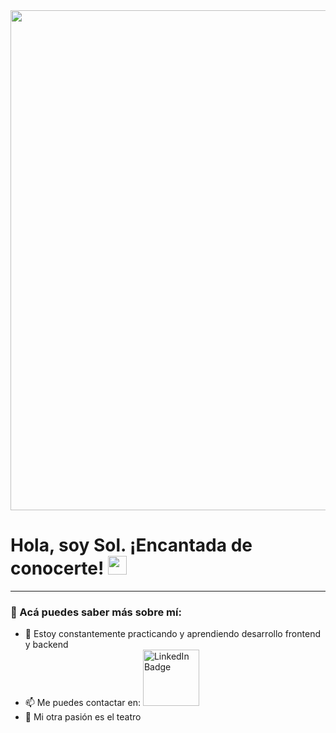 <div id="header" align="center">
  <img decoding="async" src="https://github.com/user-attachments/assets/f1f03d5c-2b4b-464b-b08a-4d280cd0b4eb" width="800"/>
</div>

<h1>
  Hola, soy Sol. ¡Encantada de conocerte!
  <img decoding="async" src="https://media.giphy.com/media/hvRJCLFzcasrR4ia7z/giphy.gif" width="30px"/>
</h1>

---

### 👋 Acá puedes saber más sobre mí:
* :seedling: Estoy constantemente practicando y aprendiendo desarrollo frontend y backend
* :mailbox: Me puedes contactar en: <a href="https://www.linkedin.com/in/solgagou/">
    <img src="https://img.shields.io/badge/LinkedIn-0077B5?style=for-the-badge&logo=linkedin&logoColor=white" alt="LinkedIn Badge" width="90"/>
  </a>
* :heartbeat: Mi otra pasión es el teatro
